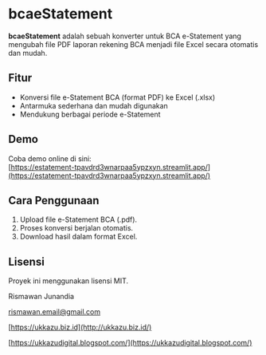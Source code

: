 # bcaeStatement

**bcaeStatement** adalah sebuah konverter untuk BCA e-Statement yang mengubah file PDF laporan rekening BCA menjadi file Excel secara otomatis dan mudah.

## Fitur
- Konversi file e-Statement BCA (format PDF) ke Excel (.xlsx)
- Antarmuka sederhana dan mudah digunakan
- Mendukung berbagai periode e-Statement

## Demo
Coba demo online di sini:  
[https://estatement-tpavdrd3wnarpaa5ypzxyn.streamlit.app/](https://estatement-tpavdrd3wnarpaa5ypzxyn.streamlit.app/)

## Cara Penggunaan
1. Upload file e-Statement BCA (.pdf).
2. Proses konversi berjalan otomatis.
3. Download hasil dalam format Excel.

## Lisensi
Proyek ini menggunakan lisensi MIT.


Rismawan Junandia

rismawan.email@gmail.com

[https://ukkazu.biz.id](http://ukkazu.biz.id/)

[https://ukkazudigital.blogspot.com/](https://ukkazudigital.blogspot.com/)
